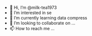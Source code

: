 - 👋 Hi, I’m @milk-tea1973
- 👀 I’m interested in se
- 🌱 I’m currently learning data compress
- 💞️ I’m looking to collaborate on ...
- 📫 How to reach me ...

<!---
milk-tea1973/milk-tea1973 is a ✨ special ✨ repository because its `README.md` (this file) appears on your GitHub profile.
You can click the Preview link to take a look at your changes.
--->
